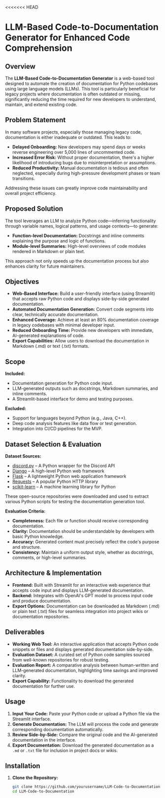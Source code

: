 <<<<<<< HEAD
# LLM-Based Code-to-Documentation Generator for Enhanced Code Comprehension

## Overview

The **LLM-Based Code-to-Documentation Generator** is a web-based tool designed to automate the creation of documentation for Python codebases using large language models (LLMs). This tool is particularly beneficial for legacy projects where documentation is often outdated or missing, significantly reducing the time required for new developers to understand, maintain, and extend existing code.

## Problem Statement

In many software projects, especially those managing legacy code, documentation is either inadequate or outdated. This leads to:

- **Delayed Onboarding:** New developers may spend days or weeks reverse engineering over 5,000 lines of uncommented code.
- **Increased Error Risk:** Without proper documentation, there's a higher likelihood of introducing bugs due to misinterpretation or assumptions.
- **Reduced Productivity:** Manual documentation is tedious and often neglected, especially during high-pressure development phases or team transitions.

Addressing these issues can greatly improve code maintainability and overall project efficiency.

## Proposed Solution

The tool leverages an LLM to analyze Python code—inferring functionality through variable names, logical patterns, and usage contexts—to generate:

- **Function-level Documentation:** Docstrings and inline comments explaining the purpose and logic of functions.
- **Module-level Summaries:** High-level overviews of code modules rendered in Markdown or plain text.

This approach not only speeds up the documentation process but also enhances clarity for future maintainers.

## Objectives

- **Web-Based Interface:** Build a user-friendly interface (using Streamlit) that accepts raw Python code and displays side-by-side generated documentation.
- **Automated Documentation Generation:** Convert code segments into clear, technically accurate documentation.
- **Enhanced Coverage:** Achieve at least an 80% documentation coverage in legacy codebases with minimal developer input.
- **Reduced Onboarding Time:** Provide new developers with immediate, AI-generated explanations of code.
- **Export Capabilities:** Allow users to download the documentation in Markdown (.md) or text (.txt) formats.

## Scope

**Included:**
- Documentation generation for Python code input.
- LLM-generated outputs such as docstrings, Markdown summaries, and inline comments.
- A Streamlit-based interface for demo and testing purposes.

**Excluded:**
- Support for languages beyond Python (e.g., Java, C++).
- Deep code analysis features like data flow or test generation.
- Integration into CI/CD pipelines for the MVP.


## Dataset Selection & Evaluation

**Dataset Sources:**
- [discord.py](https://github.com/Rapptz/discord.py) – A Python wrapper for the Discord API
- [Django](https://github.com/django/django) – A high-level Python web framework
- [Flask](https://github.com/pallets/flask) – A lightweight Python web application framework
- [Requests](https://github.com/psf/requests) – A popular Python HTTP library
- [scikit-learn](https://github.com/scikit-learn/scikit-learn) – A machine learning library for Python

These open-source repositories were downloaded and used to extract various Python scripts for testing the documentation generation tool.

**Evaluation Criteria:**
- **Completeness:** Each file or function should receive corresponding documentation.
- **Clarity:** Documentation should be understandable by developers with basic Python knowledge.
- **Accuracy:** Generated content must precisely reflect the code's purpose and structure.
- **Consistency:** Maintain a uniform output style, whether as docstrings, comments, or high-level summaries.

## Architecture & Implementation

- **Frontend:** Built with Streamlit for an interactive web experience that accepts code input and displays LLM-generated documentation.
- **Backend:** Integrates with OpenAI's GPT model to process input code and produce documentation.
- **Export Options:** Documentation can be downloaded as Markdown (.md) or plain text (.txt) files for seamless integration into project wikis or documentation repositories.

## Deliverables

- **Working Web Tool:** An interactive application that accepts Python code snippets or files and displays generated documentation side-by-side.
- **Evaluation Dataset:** A curated set of Python code samples sourced from well-known repositories for robust testing.
- **Evaluation Report:** A comparative analysis between human-written and LLM-generated documentation, highlighting time savings and improved clarity.
- **Export Capability:** Functionality to download the generated documentation for further use.

## Usage

1. **Input Your Code:** Paste your Python code or upload a Python file via the Streamlit interface.
2. **Generate Documentation:** The LLM will process the code and generate corresponding documentation automatically.
3. **Review Side-by-Side:** Compare the original code and the AI-generated documentation in the interface.
4. **Export Documentation:** Download the generated documentation as a `.md` or `.txt` file for inclusion in project docs or wikis.

## Installation

1. **Clone the Repository:**

   ```bash
   git clone https://github.com/yourusername/LLM-Code-to-Documentation.git
   cd LLM-Code-to-Documentation
